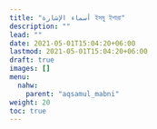 ```yaml
---
title: "أسماء الإشارة ইসমু ইশারা"
description: ""
lead: ""
date: 2021-05-01T15:04:20+06:00
lastmod: 2021-05-01T15:04:20+06:00
draft: true
images: []
menu: 
  nahw:
    parent: "aqsamul_mabni"
weight: 20
toc: true
---
```



